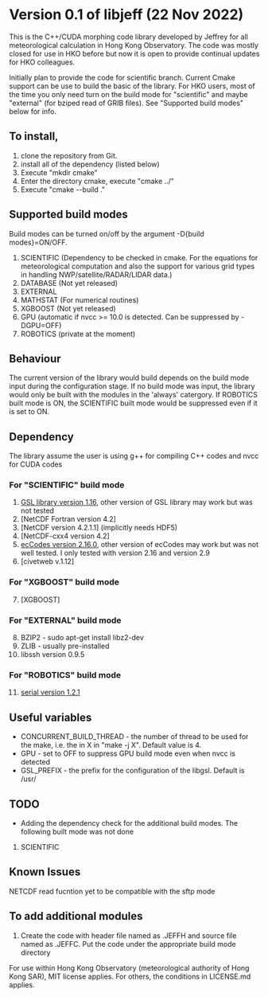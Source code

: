 # Version 0.1 of libjeff (22 Nov 2022)

This is the C++/CUDA morphing code library developed by Jeffrey for all meteorological calculation in Hong Kong Observatory. The code was mostly closed for use in HKO before but now it is open to provide continual updates for HKO colleagues.

Initially plan to provide the code for scientific branch. Current Cmake support can be use to build the basic of the library.  For HKO users, most of the time you only need turn on the build mode for "scientific" and maybe "external" (for bziped read of GRIB files).  See "Supported build modes" below for info.

## To install,
1. clone the repository from Git.
2. install all of the dependency (listed below)
3. Execute "mkdir cmake"
4. Enter the directory cmake, execute "cmake ../"
5. Execute "cmake --build ."

## Supported build modes
Build modes can be turned on/off by the argument -D{build modes}=ON/OFF.
1. SCIENTIFIC (Dependency to be checked in cmake.  For the equations for meteorological computation and also the support for various grid types in handling NWP/satellite/RADAR/LIDAR data.)
2. DATABASE (Not yet released)
3. EXTERNAL
4. MATHSTAT (For numerical routines)
5. XGBOOST (Not yet released)
6. GPU (automatic if nvcc >= 10.0 is detected. Can be suppressed by -DGPU=OFF)
7. ROBOTICS (private at the moment)

## Behaviour
The current version of the library would build depends on the build mode input during the configuration stage.  If no build mode was input, the library would only be built with the modules in the 'always' catergory. If ROBOTICS built mode is ON, the SCIENTIFIC built mode would be suppressed even if it is set to ON.

## Dependency
The library assume the user is using g++ for compiling C++ codes and nvcc for CUDA codes
### For "SCIENTIFIC" build mode
1. [GSL library version 1.16](https://www.gnu.org/software/gsl/), other version of GSL library may work but was not tested
2. [NetCDF Fortran version 4.2]
3. [NetCDF version 4.2.1.1] (implicitly needs HDF5)
4. [NetCDF-cxx4 version 4.2]
5. [ecCodes version 2.16.0](https://confluence.ecmwf.int/display/ECC), other version of ecCodes may work but was not well tested.  I only tested with version 2.16 and version 2.9
6. [civetweb v.1.12]
### For "XGBOOST" build mode
7. [XGBOOST] 
### For "EXTERNAL" build mode
8. BZIP2 - sudo apt-get install libz2-dev
9. ZLIB - usually pre-installed
10. libssh version 0.9.5
### For "ROBOTICS" build mode
11. [serial version 1.2.1](https://github.com/wjwwood/serial)

## Useful variables
* CONCURRENT_BUILD_THREAD - the number of thread to be used for the make, i.e. the in X in "make -j X". Default value is 4.
* GPU - set to OFF to suppress GPU build mode even when nvcc is detected
* GSL_PREFIX - the prefix for the configuration of the libgsl. Default is /usr/


## TODO
* Adding the dependency check for the additional build modes.  The following built mode was not done
1. SCIENTIFIC

## Known Issues
NETCDF read fucntion yet to be compatible with the sftp mode

## To add additional modules
1. Create the code with header file named as .JEFFH and source file named as .JEFFC.  Put the code under the appropriate build mode directory

For use within Hong Kong Observatory (meteorological authority of Hong Kong SAR), MIT license applies. For others, the conditions in LICENSE.md applies.
